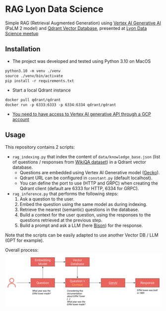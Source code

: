 # RAG Lyon Data Science

Simple RAG (Retrieval Augmented Generation) using [Vertex AI Generative AI](https://cloud.google.com/vertex-ai/docs/generative-ai/learn/overview) (PaLM 2 model) and [Qdrant Vector Database](https://qdrant.tech/), 
presented at [Lyon Data Science meetup](https://www.meetup.com/fr-FR/lyon-data-science/events/296659531/)

## Installation 
- The project was developed and tested using Python 3.10 on MacOS
```shell
python3.10 -m venv ./venv
source ./venv/bin/activate
pip install -r requirements.txt
```
- Start a local Qdrant instance
```shell
docker pull qdrant/qdrant
docker run -p 6333:6333 -p 6334:6334 qdrant/qdrant
```
- [You need to have access to Vertex AI generative API through a GCP account](https://cloud.google.com/vertex-ai/docs/generative-ai/learn/overview)

## Usage
This repository contains 2 scripts:
- `rag_indexing.py` that index the content of `data/knowledge_base.json` (list of questions / responses from [WikiQA dataset](https://www.microsoft.com/en-us/download/details.aspx?id=52419)) in a Qdrant vector database.
  - Questions are embedded using Vertex AI Generative model ([Gecko](https://cloud.google.com/vertex-ai/docs/generative-ai/embeddings/get-text-embeddings)).
  - Qdrant URL can be configured in `constant.py` (default localhost).
  - You can define the port to use (HTTP and GRPC) when creating the Qdrant client (default are 6333 for HTTP, 6334 for GRPC).
- `rag_inference.py` that performs the following steps:
  1. Ask a question to the user.
  2. Embed the question using the same model as during indexing.
  3. Retrieve the nearest (semantic) questions in the database.
  4. Build a context for the user question, using the responses to the questions retrieved at the previous step.
  5. Build a prompt and ask a LLM (here [Bison](https://cloud.google.com/vertex-ai/docs/generative-ai/text/test-text-prompts)) for the response.

Note that the scripts can be easily adapted to use another Vector DB / LLM (GPT for example).

Overall process:
![RAG Architecture](rag_architecture.png)
